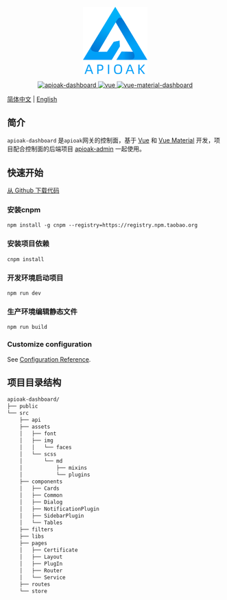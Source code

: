 <p align="center">
  <img width="150" src="src/assets/img/logo.png">
</p>

<p align="center">
  <a href="https://github.com/apioak/apioak-dashboard">
    <img src="https://img.shields.io/badge/apioak--dashboard-v0.6.0-blue" alt="apioak-dashboard">
  </a>
  <a href="https://github.com/vuejs/vue">
    <img src="https://img.shields.io/badge/vue-2.6.14-brightgreen.svg" alt="vue">
  </a>
  <a href="https://github.com/creativetimofficial/vue-material-dashboard">
    <img src="https://img.shields.io/badge/vue--material--dashboard-1.5.0-brightgreen" alt="vue-material-dashboard">
  </a>
</p>

[简体中文](README_CN.md) | [English](README.md)

## 简介
`apioak-dashboard` 是`apioak`网关的控制面，基于 <a target="_blank" href="https://github.com/vuejs/vue">Vue</a> 和 <a target="_blank" href="https://github.com/creativetimofficial/vue-material-dashboard">Vue Material</a> 开发，项目配合控制面的后端项目 <a target="_blank" href="https://github.com/apioak/apioak-admin">apioak-admin</a> 一起使用。

## 快速开始
<a target="_blank" href="https://github.com/apioak/apioak-dashboard"> 从 Github 下载代码</a>

### 安装cnpm
```
npm install -g cnpm --registry=https://registry.npm.taobao.org
```

### 安装项目依赖
```
cnpm install
```

### 开发环境启动项目
```
npm run dev
```

### 生产环境编辑静态文件
```
npm run build
```

### Customize configuration
See [Configuration Reference](https://cli.vuejs.org/config/).

## 项目目录结构
```
apioak-dashboard/
├── public
└── src
    ├── api
    ├── assets
    │   ├── font
    │   ├── img
    │   │   └── faces
    │   └── scss
    │       └── md
    │           ├── mixins
    │           └── plugins
    ├── components
    │   ├── Cards
    │   ├── Common
    │   ├── Dialog
    │   ├── NotificationPlugin
    │   ├── SidebarPlugin
    │   └── Tables
    ├── filters
    ├── libs
    ├── pages
    │   ├── Certificate
    │   ├── Layout
    │   ├── PlugIn
    │   ├── Router
    │   └── Service
    ├── routes
    └── store
```



